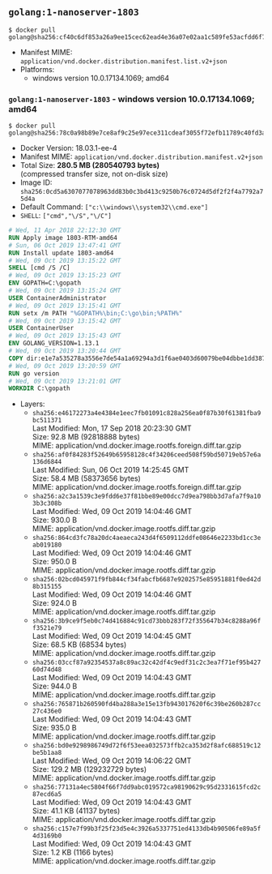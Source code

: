 ## `golang:1-nanoserver-1803`

```console
$ docker pull golang@sha256:cf40c6df853a26a9ee15cec62ead4e36a07e02aa1c589fe53acfdd6f725b4da7
```

-	Manifest MIME: `application/vnd.docker.distribution.manifest.list.v2+json`
-	Platforms:
	-	windows version 10.0.17134.1069; amd64

### `golang:1-nanoserver-1803` - windows version 10.0.17134.1069; amd64

```console
$ docker pull golang@sha256:78c0a98b89e7ce8af9c25e97ece311cdeaf3055f72efb11789c40fd3a4838e91
```

-	Docker Version: 18.03.1-ee-4
-	Manifest MIME: `application/vnd.docker.distribution.manifest.v2+json`
-	Total Size: **280.5 MB (280540793 bytes)**  
	(compressed transfer size, not on-disk size)
-	Image ID: `sha256:0cd5a6307077078963dd83b0c3bd413c9250b76c0724d5df2f2f4a7792a75d4a`
-	Default Command: `["c:\\windows\\system32\\cmd.exe"]`
-	`SHELL`: `["cmd","\/S","\/C"]`

```dockerfile
# Wed, 11 Apr 2018 22:12:30 GMT
RUN Apply image 1803-RTM-amd64
# Sun, 06 Oct 2019 13:47:41 GMT
RUN Install update 1803-amd64
# Wed, 09 Oct 2019 13:15:22 GMT
SHELL [cmd /S /C]
# Wed, 09 Oct 2019 13:15:23 GMT
ENV GOPATH=C:\gopath
# Wed, 09 Oct 2019 13:15:24 GMT
USER ContainerAdministrator
# Wed, 09 Oct 2019 13:15:41 GMT
RUN setx /m PATH "%GOPATH%\bin;C:\go\bin;%PATH%"
# Wed, 09 Oct 2019 13:15:42 GMT
USER ContainerUser
# Wed, 09 Oct 2019 13:15:43 GMT
ENV GOLANG_VERSION=1.13.1
# Wed, 09 Oct 2019 13:20:44 GMT
COPY dir:e1e7a535278a3556e7de54a1a69294a3d1f6ae0403d60079be04dbbe1dd387aa in C:\go 
# Wed, 09 Oct 2019 13:20:59 GMT
RUN go version
# Wed, 09 Oct 2019 13:21:01 GMT
WORKDIR C:\gopath
```

-	Layers:
	-	`sha256:e46172273a4e4384e1eec7fb01091c828a256ea0f87b30f61381fba9bc511371`  
		Last Modified: Mon, 17 Sep 2018 20:23:30 GMT  
		Size: 92.8 MB (92818888 bytes)  
		MIME: application/vnd.docker.image.rootfs.foreign.diff.tar.gzip
	-	`sha256:af0f84283f52649b65958128c4f34206ceed508f59bd50719eb57e6a136d6844`  
		Last Modified: Sun, 06 Oct 2019 14:25:45 GMT  
		Size: 58.4 MB (58373656 bytes)  
		MIME: application/vnd.docker.image.rootfs.foreign.diff.tar.gzip
	-	`sha256:a2c3a1539c3e9fdd6e37f81bbe89e00dcc7d9ea798bb3d7afa7f9a103b3c308b`  
		Last Modified: Wed, 09 Oct 2019 14:04:46 GMT  
		Size: 930.0 B  
		MIME: application/vnd.docker.image.rootfs.diff.tar.gzip
	-	`sha256:864cd3fc78a20dc4aeaeca243d4f6509112ddfe08646e2233bd1cc3eab019180`  
		Last Modified: Wed, 09 Oct 2019 14:04:46 GMT  
		Size: 950.0 B  
		MIME: application/vnd.docker.image.rootfs.diff.tar.gzip
	-	`sha256:02bcd045971f9fb844cf34fabcfb6687e9202575e85951881f0ed42d8b315155`  
		Last Modified: Wed, 09 Oct 2019 14:04:46 GMT  
		Size: 924.0 B  
		MIME: application/vnd.docker.image.rootfs.diff.tar.gzip
	-	`sha256:3b9ce9f5eb0c74d416884c91cd73bbb283f72f355647b34c8288a96ff3521e79`  
		Last Modified: Wed, 09 Oct 2019 14:04:45 GMT  
		Size: 68.5 KB (68534 bytes)  
		MIME: application/vnd.docker.image.rootfs.diff.tar.gzip
	-	`sha256:03ccf87a92354537a8c89ac32c42df4c9edf31c2c3ea7f71ef95b42760d74d48`  
		Last Modified: Wed, 09 Oct 2019 14:04:43 GMT  
		Size: 944.0 B  
		MIME: application/vnd.docker.image.rootfs.diff.tar.gzip
	-	`sha256:765871b260590fd4ba288a3e15e13fb943017620f6c39be260b287cc27c436e0`  
		Last Modified: Wed, 09 Oct 2019 14:04:43 GMT  
		Size: 935.0 B  
		MIME: application/vnd.docker.image.rootfs.diff.tar.gzip
	-	`sha256:bd0e9298986749d72f6f53eea032573ffb2ca353d2f8afc688519c12be5b1aa8`  
		Last Modified: Wed, 09 Oct 2019 14:06:22 GMT  
		Size: 129.2 MB (129232729 bytes)  
		MIME: application/vnd.docker.image.rootfs.diff.tar.gzip
	-	`sha256:77131a4ec5804f66f7dd9abc019572ca98190629c95d2331615fcd2c87ecd6a5`  
		Last Modified: Wed, 09 Oct 2019 14:04:43 GMT  
		Size: 41.1 KB (41137 bytes)  
		MIME: application/vnd.docker.image.rootfs.diff.tar.gzip
	-	`sha256:c157e7f99b3f25f23d5e4c3926a5337751ed4133db4b90506fe89a5f4d3169b0`  
		Last Modified: Wed, 09 Oct 2019 14:04:43 GMT  
		Size: 1.2 KB (1166 bytes)  
		MIME: application/vnd.docker.image.rootfs.diff.tar.gzip
